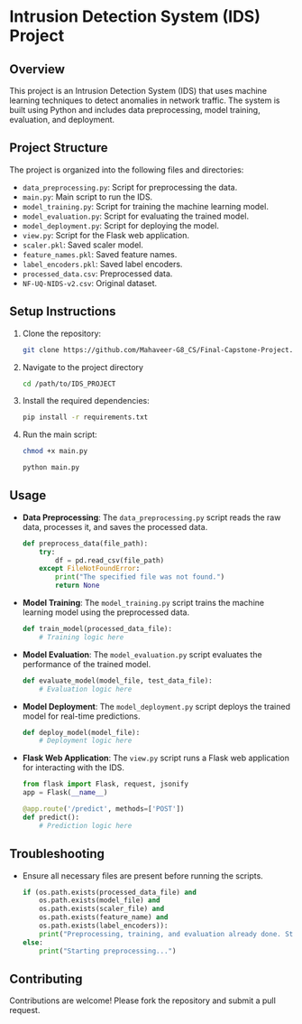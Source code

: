 # Intrusion Detection System (IDS) Project

## Overview
This project is an Intrusion Detection System (IDS) that uses machine learning techniques to detect anomalies in network traffic. The system is built using Python and includes data preprocessing, model training, evaluation, and deployment.

## Project Structure
The project is organized into the following files and directories:

- `data_preprocessing.py`: Script for preprocessing the data.
- `main.py`: Main script to run the IDS.
- `model_training.py`: Script for training the machine learning model.
- `model_evaluation.py`: Script for evaluating the trained model.
- `model_deployment.py`: Script for deploying the model.
- `view.py`: Script for the Flask web application.
- `scaler.pkl`: Saved scaler model.
- `feature_names.pkl`: Saved feature names.
- `label_encoders.pkl`: Saved label encoders.
- `processed_data.csv`: Preprocessed data.
- `NF-UQ-NIDS-v2.csv`: Original dataset.

## Setup Instructions
1. Clone the repository:
    ```bash
    git clone https://github.com/Mahaveer-G8_CS/Final-Capstone-Project.git
    ```
2. Navigate to the project directory
    ```bash
    cd /path/to/IDS_PROJECT
    ```
3. Install the required dependencies:
    ```bash
    pip install -r requirements.txt
    ```
4. Run the main script:
    ```bash
    chmod +x main.py

    python main.py
    ```

## Usage
- **Data Preprocessing**: The `data_preprocessing.py` script reads the raw data, processes it, and saves the processed data.
    ```python
    def preprocess_data(file_path):
        try:
            df = pd.read_csv(file_path)
        except FileNotFoundError:
            print("The specified file was not found.")
            return None
    ```

- **Model Training**: The `model_training.py` script trains the machine learning model using the preprocessed data.
    ```python
    def train_model(processed_data_file):
        # Training logic here
    ```

- **Model Evaluation**: The `model_evaluation.py` script evaluates the performance of the trained model.
    ```python
    def evaluate_model(model_file, test_data_file):
        # Evaluation logic here
    ```

- **Model Deployment**: The `model_deployment.py` script deploys the trained model for real-time predictions.
    ```python
    def deploy_model(model_file):
        # Deployment logic here
    ```

- **Flask Web Application**: The `view.py` script runs a Flask web application for interacting with the IDS.
    ```python
    from flask import Flask, request, jsonify
    app = Flask(__name__)

    @app.route('/predict', methods=['POST'])
    def predict():
        # Prediction logic here
    ```

## Troubleshooting
- Ensure all necessary files are present before running the scripts.
    ```python
    if (os.path.exists(processed_data_file) and
        os.path.exists(model_file) and
        os.path.exists(scaler_file) and
        os.path.exists(feature_name) and
        os.path.exists(label_encoders)):
        print("Preprocessing, training, and evaluation already done. Starting deployment...")
    else:
        print("Starting preprocessing...")
    ```

## Contributing
Contributions are welcome! Please fork the repository and submit a pull request.

